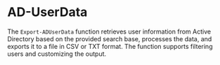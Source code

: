# AD-UserData
 The `Export-ADUserData` function retrieves user information from Active Directory based on the provided search base, processes the data, and exports it to a file in CSV or TXT format. The function supports filtering users and customizing the output.
